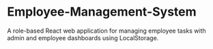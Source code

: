 # Employee-Management-System
A role-based React web application for managing employee tasks with admin and employee dashboards using LocalStorage.
